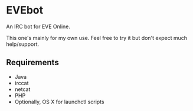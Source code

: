 # EVEbot

An IRC bot for EVE Online.

This one's mainly for my own use. Feel free to try it but don't expect much help/support.

## Requirements

* Java
* irccat
* netcat
* PHP
* Optionally, OS X for launchctl scripts
